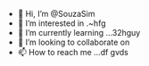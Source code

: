 - 👋 Hi, I’m @SouzaSim
- 👀 I’m interested in .~hfg
- 🌱 I’m currently learning ...32hguy
- 💞️ I’m looking to collaborate on 
- 📫 How to reach me ...df
gvds
<!---
SouzaSim/SouzaSim is a ✨ special ✨ repository because its `README.md` (this file) appears on your GitHub profile.
You can click the Preview link to take a look at your changes.
--->
